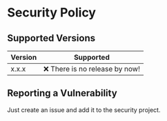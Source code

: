 # Security Policy

## Supported Versions
| Version | Supported          |
| ------- | ------------------ |
| x.x.x   | :x: There is no release by now! |

## Reporting a Vulnerability
Just create an issue and add it to the security project.
